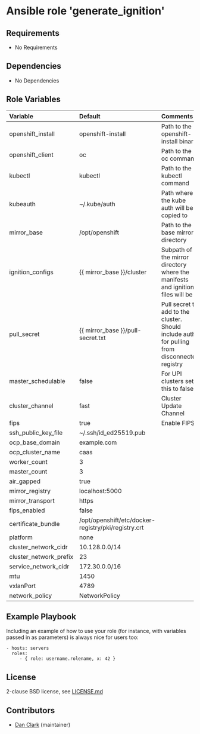 # Ansible role 'generate_ignition'

## Requirements

- No Requirements

## Dependencies

- No Dependencies

## Role Variables

| Variable                                      | Default                                             | Comments                                                                                |
| :---                                          | :---                                                | :---                                                                                    |
| openshift_install                             | openshift-install                                   | Path to the openshift-install binary |
| openshift_client                              | oc                                                  | Path to the oc command  |
| kubectl                                       | kubectl                                             | Path to the kubectl command  |
| kubeauth                                      | ~/.kube/auth                                        | Path where the kube auth will be copied to  |
| mirror_base                                   | /opt/openshift                                      | Path to the base mirror directory |
| ignition_configs                              | {{ mirror_base }}/cluster                           | Subpath of the mirror directory where the manifests and ignition files will be  |
| pull_secret                                   | {{ mirror_base }}/pull-secret.txt                  | Pull secret to add to the cluster. Should include auth for pulling from disconnected registry  |
| master_schedulable                            | false                                               | For UPI clusters set this to false  |
| cluster_channel                               | fast                                                | Cluster Update Channel  |
| fips                                          | true                                                | Enable FIPS  |
| ssh_public_key_file                           | ~/.ssh/id_ed25519.pub                               |   |
| ocp_base_domain                               | example.com                                         |   |
| ocp_cluster_name                              | caas                                                |   |
| worker_count                                  | 3                                                   |   |
| master_count                                  | 3                                                   |   |
| air_gapped                                    | true                                                |   |
| mirror_registry                               | localhost:5000                                      |   |
| mirror_transport                              | https                                               |   |
| fips_enabled                                  | false                                               |   |
| certificate_bundle                            | /opt/openshift/etc/docker-registry/pki/registry.crt |   |
| platform                                      | none                                                |   |
| cluster_network_cidr                          | 10.128.0.0/14                                       |   |
| cluster_network_prefix                        | 23                                                  |   |
| service_network_cidr                          | 172.30.0.0/16                                       |   |
| mtu                                           | 1450                                                |   |
| vxlanPort                                     | 4789                                                |   |
| network_policy                                | NetworkPolicy                                       |   |


Example Playbook
----------------

Including an example of how to use your role (for instance, with variables passed in as parameters) is always nice for users too:

    - hosts: servers
      roles:
         - { role: username.rolename, x: 42 }

## License

2-clause BSD license, see [LICENSE.md](LICENSE.md)

## Contributors

- [Dan Clark](https://github.com/dmc5179/) (maintainer)
